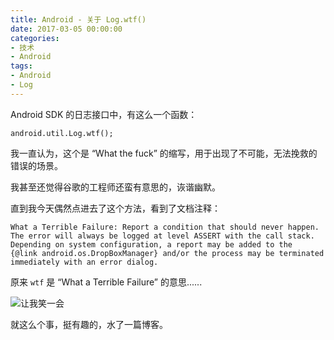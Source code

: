 ```yaml
---
title: Android - 关于 Log.wtf()
date: 2017-03-05 00:00:00
categories:
- 技术
- Android
tags:
- Android
- Log
---
```


Android SDK 的日志接口中，有这么一个函数：

```
android.util.Log.wtf();
```

<!-- more -->

我一直认为，这个是 “What the fuck” 的缩写，用于出现了不可能，无法挽救的错误的场景。

我甚至还觉得谷歌的工程师还蛮有意思的，诙谐幽默。

直到我今天偶然点进去了这个方法，看到了文档注释：

```
What a Terrible Failure: Report a condition that should never happen.
The error will always be logged at level ASSERT with the call stack.
Depending on system configuration, a report may be added to the
{@link android.os.DropBoxManager} and/or the process may be terminated
immediately with an error dialog.
```

原来 `wtf` 是 “What a Terrible Failure” 的意思......

![让我笑一会](/img/please_allow_me_to_laugh_for_a_while.jpg)

就这么个事，挺有趣的，水了一篇博客。
